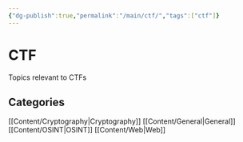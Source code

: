 ```yaml
---
{"dg-publish":true,"permalink":"/main/ctf/","tags":["ctf"]}
---
```


# CTF
Topics relevant to CTFs
## Categories
[[Content/Cryptography\|Cryptography]]
[[Content/General\|General]]
[[Content/OSINT\|OSINT]]
[[Content/Web\|Web]]